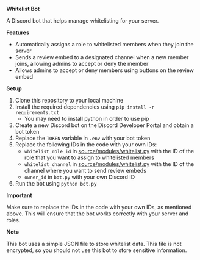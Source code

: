 **Whitelist Bot**

A Discord bot that helps manage whitelisting for your server.

**Features**

* Automatically assigns a role to whitelisted members when they join the server
* Sends a review embed to a designated channel when a new member joins, allowing admins to accept or deny the member
* Allows admins to accept or deny members using buttons on the review embed

**Setup**

1. Clone this repository to your local machine
2. Install the required dependencies using `pip install -r requirements.txt`
   - You may need to install python in order to use pip
3. Create a new Discord bot on the Discord Developer Portal and obtain a bot token
4. Replace the `TOKEN` variable in `.env` with your bot token
5. Replace the following IDs in the code with your own IDs:
	* `whitelist_role_id` in [source/modules/whitelist.py](cci:7://file:///c:/Users/vorlie/Documents/Projects/whitelistbot/source/modules/whitelist.py:0:0-0:0) with the ID of the role that you want to assign to whitelisted members
	* `whitelist_channel` in [source/modules/whitelist.py](cci:7://file:///c:/Users/vorlie/Documents/Projects/whitelistbot/source/modules/whitelist.py:0:0-0:0) with the ID of the channel where you want to send review embeds
	* `owner_id` in `bot.py` with your own Discord ID
6. Run the bot using `python bot.py`

**Important**

Make sure to replace the IDs in the code with your own IDs, as mentioned above. This will ensure that the bot works correctly with your server and roles.

**Note**

This bot uses a simple JSON file to store whitelist data. This file is not encrypted, so you should not use this bot to store sensitive information.